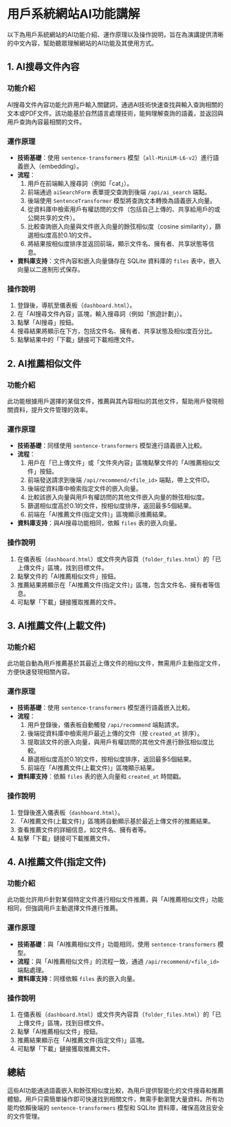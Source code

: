 # 用戶系統網站AI功能講解

以下為用戶系統網站的AI功能介紹、運作原理以及操作說明，旨在為演講提供清晰的中文內容，幫助聽眾理解網站的AI功能及其使用方式。

## 1. AI搜尋文件內容

### 功能介紹
AI搜尋文件內容功能允許用戶輸入關鍵詞，通過AI技術快速查找與輸入查詢相關的文本或PDF文件。該功能基於自然語言處理技術，能夠理解查詢的語義，並返回與用戶查詢內容最相關的文件。

### 運作原理
- **技術基礎**：使用 `sentence-transformers` 模型（`all-MiniLM-L6-v2`）進行語義嵌入（embedding）。
- **流程**：
  1. 用戶在前端輸入搜尋詞（例如「cat」）。
  2. 前端通過 `aiSearchForm` 表單提交查詢到後端 `/api/ai_search` 端點。
  3. 後端使用 `SentenceTransformer` 模型將查詢文本轉換為語義嵌入向量。
  4. 從資料庫中檢索用戶有權訪問的文件（包括自己上傳的、共享給用戶的或公開共享的文件）。
  5. 比較查詢嵌入向量與文件嵌入向量的餘弦相似度（cosine similarity），篩選相似度高於0.1的文件。
  6. 將結果按相似度排序並返回前端，顯示文件名、擁有者、共享狀態等信息。
- **資料庫支持**：文件內容和嵌入向量儲存在 SQLite 資料庫的 `files` 表中，嵌入向量以二進制形式保存。

### 操作說明
1. 登錄後，導航至儀表板（`dashboard.html`）。
2. 在「AI搜尋文件內容」區塊，輸入搜尋詞（例如「旅遊計劃」）。
3. 點擊「AI搜尋」按鈕。
4. 搜尋結果將顯示在下方，包括文件名、擁有者、共享狀態及相似度百分比。
5. 點擊結果中的「下載」鏈接可下載相應文件。

## 2. AI推薦相似文件

### 功能介紹
此功能根據用戶選擇的某個文件，推薦與其內容相似的其他文件，幫助用戶發現相關資料，提升文件管理的效率。

### 運作原理
- **技術基礎**：同樣使用 `sentence-transformers` 模型進行語義嵌入比較。
- **流程**：
  1. 用戶在「已上傳文件」或「文件夾內容」區塊點擊文件的「AI推薦相似文件」按鈕。
  2. 前端發送請求到後端 `/api/recommend/<file_id>` 端點，帶上文件ID。
  3. 後端從資料庫中檢索指定文件的嵌入向量。
  4. 比較該嵌入向量與用戶有權訪問的其他文件嵌入向量的餘弦相似度。
  5. 篩選相似度高於0.1的文件，按相似度排序，返回最多5個結果。
  6. 前端在「AI推薦文件(指定文件)」區塊顯示推薦結果。
- **資料庫支持**：與AI搜尋功能相同，依賴 `files` 表的嵌入向量。

### 操作說明
1. 在儀表板（`dashboard.html`）或文件夾內容頁（`folder_files.html`）的「已上傳文件」區塊，找到目標文件。
2. 點擊文件的「AI推薦相似文件」按鈕。
3. 推薦結果將顯示在「AI推薦文件(指定文件)」區塊，包含文件名、擁有者等信息。
4. 可點擊「下載」鏈接獲取推薦的文件。

## 3. AI推薦文件(上載文件)

### 功能介紹
此功能自動為用戶推薦基於其最近上傳文件的相似文件，無需用戶主動指定文件，方便快速發現相關內容。

### 運作原理
- **技術基礎**：使用 `sentence-transformers` 模型進行語義嵌入比較。
- **流程**：
  1. 用戶登錄後，儀表板自動觸發 `/api/recommend` 端點請求。
  2. 後端從資料庫中檢索用戶最近上傳的文件（按 `created_at` 排序）。
  3. 提取該文件的嵌入向量，與用戶有權訪問的其他文件進行餘弦相似度比較。
  4. 篩選相似度高於0.1的文件，按相似度排序，返回最多5個結果。
  5. 前端在「AI推薦文件(上載文件)」區塊顯示結果。
- **資料庫支持**：依賴 `files` 表的嵌入向量和 `created_at` 時間戳。

### 操作說明
1. 登錄後進入儀表板（`dashboard.html`）。
2. 「AI推薦文件(上載文件)」區塊將自動顯示基於最近上傳文件的推薦結果。
3. 查看推薦文件的詳細信息，如文件名、擁有者等。
4. 點擊「下載」鏈接可下載推薦文件。

## 4. AI推薦文件(指定文件)

### 功能介紹
此功能允許用戶針對某個特定文件進行相似文件推薦，與「AI推薦相似文件」功能相同，但強調用戶主動選擇文件進行推薦。

### 運作原理
- **技術基礎**：與「AI推薦相似文件」功能相同，使用 `sentence-transformers` 模型。
- **流程**：與「AI推薦相似文件」的流程一致，通過 `/api/recommend/<file_id>` 端點處理。
- **資料庫支持**：同樣依賴 `files` 表的嵌入向量。

### 操作說明
1. 在儀表板（`dashboard.html`）或文件夾內容頁（`folder_files.html`）的「已上傳文件」區塊，找到目標文件。
2. 點擊「AI推薦相似文件」按鈕。
3. 推薦結果顯示在「AI推薦文件(指定文件)」區塊。
4. 可點擊「下載」鏈接獲取推薦文件。

## 總結
這些AI功能通過語義嵌入和餘弦相似度比較，為用戶提供智能化的文件搜尋和推薦體驗。用戶只需簡單操作即可快速找到相關文件，無需手動瀏覽大量資料。所有功能均依賴後端的 `sentence-transformers` 模型和 SQLite 資料庫，確保高效且安全的文件管理。